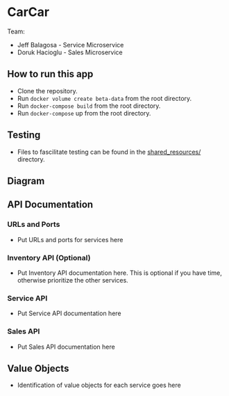 # CarCar

Team:

- Jeff Balagosa - Service Microservice
- Doruk Hacioglu - Sales Microservice

## How to run this app

- Clone the repository.
- Run `docker volume create beta-data` from the root directory.
- Run `docker-compose build` from the root directory.
- Run `docker-compose` up from the root directory.

## Testing

- Files to fascilitate testing can be found in the [shared_resources/](./shared_resources/) directory.

## Diagram

## API Documentation

### URLs and Ports

- Put URLs and ports for services here
  ​

### Inventory API (Optional)

- Put Inventory API documentation here. This is optional if you have time, otherwise prioritize the other services.

### Service API

- Put Service API documentation here
  ​

### Sales API

- Put Sales API documentation here

## Value Objects

- Identification of value objects for each service goes here
